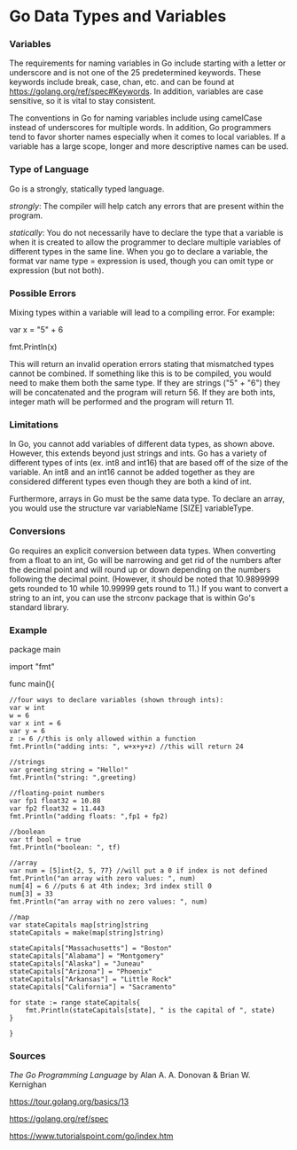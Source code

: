 # Go Data Types and Variables

### Variables 

The requirements for naming variables in Go include starting with a letter or underscore and is not one of the 25 predetermined keywords. These keywords include break, case, chan, etc. and can be found at https://golang.org/ref/spec#Keywords. In addition, variables are case sensitive, so it is vital to stay consistent.

The conventions in Go for naming variables include using camelCase instead of underscores for multiple words. In addition, Go programmers tend to favor shorter names especially when it comes to local variables. If a variable has a large scope, longer and more descriptive names can be used.

### Type of Language
Go is a strongly, statically typed language. 

*strongly*: The compiler will help catch any errors that are present within the program. 

*statically*: You do not necessarily have to declare the type that a variable is when it is created to allow the programmer to declare multiple variables of different types in the same line. When you go to declare a variable, the format var name type = expression is used, though you can omit type or expression (but not both). 

### Possible Errors
Mixing types within a variable will lead to a compiling error. For example:

var x = "5" + 6

fmt.Println(x)

This will return an invalid operation errors stating that mismatched types cannot be combined. If something like this is to be compiled, you would need to make them both the same type. If they are strings ("5" + "6") they will be concatenated and the program will return 56. If they are both ints, integer math will be performed and the program will return 11. 

### Limitations
In Go, you cannot add variables of different data types, as shown above. However, this extends beyond just strings and ints. Go has a variety of different types of ints (ex. int8 and int16) that are based off of the size of the variable. An int8 and an int16 cannot be added together as they are considered different types even though they are both a kind of int.  

Furthermore, arrays in Go must be the same data type. To declare an array, you would use the structure var variableName [SIZE] variableType. 

### Conversions
Go requires an explicit conversion between data types. When converting from a float to an int, Go will be narrowing and get rid of the numbers after the decimal point and will round up or down depending on the numbers following the decimal point. (However, it should be noted that 10.9899999 gets rounded to 10 while 10.99999 gets round to 11.) If you want to convert a string to an int, you can use the strconv package that is within Go's standard library. 

### Example
package main

import "fmt"

func main(){

	//four ways to declare variables (shown through ints):
	var w int 
	w = 6
	var x int = 6
	var y = 6
	z := 6 //this is only allowed within a function 
	fmt.Println("adding ints: ", w+x+y+z) //this will return 24
	
	//strings
	var greeting string = "Hello!"
	fmt.Println("string: ",greeting)
	
	//floating-point numbers
	var fp1 float32 = 10.88
	var fp2 float32 = 11.443
	fmt.Println("adding floats: ",fp1 + fp2)
	
	//boolean
	var tf bool = true
	fmt.Println("boolean: ", tf)
	
	//array
	var num = [5]int{2, 5, 77} //will put a 0 if index is not defined
	fmt.Println("an array with zero values: ", num)
	num[4] = 6 //puts 6 at 4th index; 3rd index still 0
	num[3] = 33
	fmt.Println("an array with no zero values: ", num)
	
	//map
	var stateCapitals map[string]string
	stateCapitals = make(map[string]string)
	
	stateCapitals["Massachusetts"] = "Boston"
	stateCapitals["Alabama"] = "Montgomery"
	stateCapitals["Alaska"] = "Juneau"
	stateCapitals["Arizona"] = "Phoenix"
	stateCapitals["Arkansas"] = "Little Rock"
	stateCapitals["California"] = "Sacramento"
	
	for state := range stateCapitals{
		fmt.Println(stateCapitals[state], " is the capital of ", state)
	}
	
	}
  
  ### Sources 
*The Go Programming Language* by Alan A. A. Donovan & Brian W. Kernighan

https://tour.golang.org/basics/13

https://golang.org/ref/spec

https://www.tutorialspoint.com/go/index.htm 

